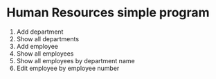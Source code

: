 # Human Resources simple program 

1. Add department
2. Show all departments
3. Add employee 
4. Show all employees 
5. Show all employees by department name 
6. Edit employee by employee number 
